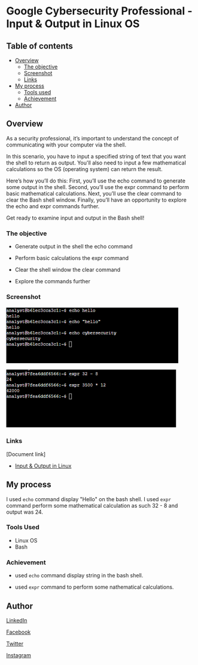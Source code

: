 # Google Cybersecurity Professional - Input & Output in Linux OS

## Table of contents

- [Overview](#overview)
  - [The objective](#the-objective)
  - [Screenshot](#screenshot)
  - [Links](#links)
- [My process](#my-process)
  - [Tools used](#tools-used)
  - [Achievement](#achievement)
- [Author](#author)

## Overview

As a security professional, it’s important to understand the concept of communicating with your computer via the shell.

In this scenario, you have to input a specified string of text that you want the shell to return as output. You'll also need to input a few mathematical calculations so the OS (operating system) can return the result.

Here’s how you’ll do this: First, you’ll use the echo command to generate some output in the shell. Second, you’ll use the expr command to perform basic mathematical calculations. Next, you’ll use the clear command to clear the Bash shell window. Finally, you’ll have an opportunity to explore the echo and expr commands further.

Get ready to examine input and output in the Bash shell!

### The objective

- Generate output in the shell the echo command

- Perform basic calculations the expr command

- Clear the shell window the clear command

- Explore the commands further

### Screenshot

![echo command line](../Image/Input%20&%20output/echo.png)

![expr command line](../Image/Input%20&%20output/expr.png)

### Links

[Document link]

- [Input & Output in Linux](https://docs.google.com/document/d/1DYPTmzf77SaCuXKxxIuLcvFwf2QTv1zYLMI7sTrR3BI/edit?usp=drive_link)

## My process

I used ``` echo ``` command  display "Hello" on the bash shell. I used ``` expr ``` command perform some mathematical calculation as such 32 - 8 and output was 24.

### Tools Used

- Linux OS
- Bash

### Achievement

- used ``` echo ``` command  display string in the bash shell.

- used ``` expr ``` command to perform some nathematical calculations.

## Author

[LinkedIn](www.linkedin.com/in/olagoke-holo)

[Facebook](https://web.facebook.com/olagoke.holo.3/)

[Twitter](https://twitter.com/olarragoken)

[Instagram](https://www.instagram.com/holoolagoke/)
